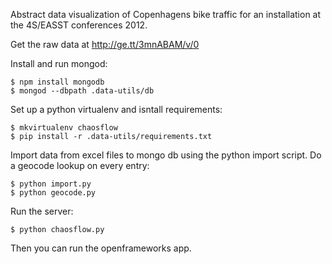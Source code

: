Abstract data visualization of Copenhagens bike traffic for an installation at the 4S/EASST conferences 2012. 

Get the raw data at http://ge.tt/3mnABAM/v/0

Install and run mongod:

    $ npm install mongodb
    $ mongod --dbpath .data-utils/db 

Set up a python virtualenv and isntall requirements:

    $ mkvirtualenv chaosflow
    $ pip install -r .data-utils/requirements.txt

Import data from excel files to mongo db using the python import script. Do a geocode lookup on every entry:  
    
    $ python import.py
    $ python geocode.py

Run the server:

    $ python chaosflow.py

Then you can run the openframeworks app.


